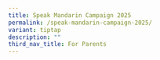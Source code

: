 ```yaml
---
title: Speak Mandarin Campaign 2025
permalink: /speak-mandarin-campaign-2025/
variant: tiptap
description: ""
third_nav_title: For Parents
---
```

